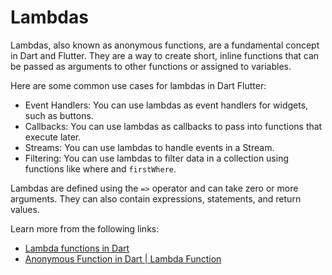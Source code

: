 # Lambdas

Lambdas, also known as anonymous functions, are a fundamental concept in Dart and Flutter. They are a way to create short, inline functions that can be passed as arguments to other functions or assigned to variables.

Here are some common use cases for lambdas in Dart Flutter:

- Event Handlers: You can use lambdas as event handlers for widgets, such as buttons.
- Callbacks: You can use lambdas as callbacks to pass into functions that execute later.
- Streams: You can use lambdas to handle events in a Stream.
- Filtering: You can use lambdas to filter data in a collection using functions like where and `firstWhere`.

Lambdas are defined using the `=>` operator and can take zero or more arguments. They can also contain expressions, statements, and return values.

Learn more from the following links:

- [Lambda functions in Dart](https://medium.com/jay-tillu/lambda-functions-in-dart-7db8b759f07a)
- [Anonymous Function in Dart | Lambda Function](https://www.youtube.com/watch?v=XTKKQdTAR0U)